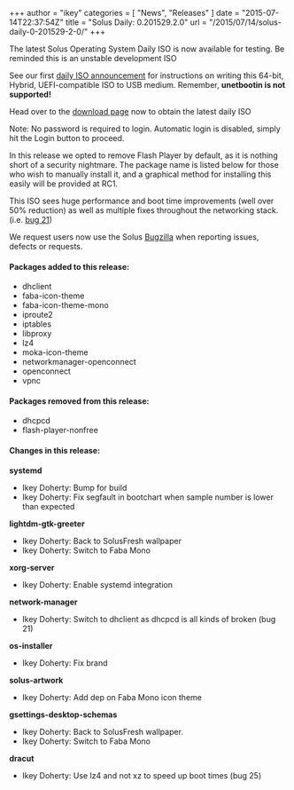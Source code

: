 +++
author = "ikey"
categories = [
"News",
"Releases"
]
date =  "2015-07-14T22:37:54Z"
title = "Solus Daily: 0.201529.2.0"
url = "/2015/07/14/solus-daily-0-201529-2-0/"
+++

The latest Solus Operating System Daily ISO is now available for testing. Be reminded this is an unstable development ISO

See our first [daily ISO announcement](https://solus-project.com/2015/06/29/first-unstable-daily-iso/) for instructions on writing this 64-bit, Hybrid, UEFI-compatible ISO to USB medium. Remember, **unetbootin is not supported!**

Head over to the [download page](https://solus-project.com/download) now to obtain the latest daily ISO

Note: No password is required to login. Automatic login is disabled, simply hit the Login button to proceed.

In this release we opted to remove Flash Player by default, as it is nothing short of a security nightmare. The package name is listed below for those who wish to manually install it, and a graphical method for installing this easily will be provided at RC1.

This ISO sees huge performance and boot time improvements (well over 50% reduction) as well as multiple fixes throughout the networking stack. (i.e. [bug 21](https://bugs.solus-project.com/show_bug.cgi?id=21))

We request users now use the Solus [Bugzilla](https://bugs.solus-project.com/enter_bug.cgi) when reporting issues, defects or requests.

#### Packages added to this release:

- dhclient
- faba-icon-theme
- faba-icon-theme-mono
- iproute2
- iptables
- libproxy
- lz4
- moka-icon-theme
- networkmanager-openconnect
- openconnect
- vpnc

#### Packages removed from this release:

- dhcpcd
- flash-player-nonfree

#### Changes in this release:

**systemd**

- Ikey Doherty: Bump for build
- Ikey Doherty: Fix segfault in bootchart when sample number is lower than expected

**lightdm-gtk-greeter**

- Ikey Doherty: Back to SolusFresh wallpaper
- Ikey Doherty: Switch to Faba Mono

**xorg-server**

- Ikey Doherty: Enable systemd integration

**network-manager**

- Ikey Doherty: Switch to dhclient as dhcpcd is all kinds of broken (bug 21)

**os-installer**

- Ikey Doherty: Fix brand

**solus-artwork**

- Ikey Doherty: Add dep on Faba Mono icon theme

**gsettings-desktop-schemas**

- Ikey Doherty: Back to SolusFresh wallpaper.
- Ikey Doherty: Switch to Faba Mono

**dracut**

  - Ikey Doherty: Use lz4 and not xz to speed up boot times (bug 25)
